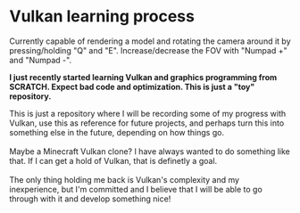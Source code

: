 # Vulkan learning process

[](https://i.imgur.com/hEHThZa.png)

Currently capable of rendering a model and rotating the camera around it by pressing/holding "Q" and "E". Increase/decrease the FOV with "Numpad +" and "Numpad -".

**I just recently started learning Vulkan and graphics programming from SCRATCH. Expect bad code and optimization. This is just a "toy" repository.**

This is just a repository where I will be recording some of my progress with Vulkan, use this as reference for future projects, and perhaps turn this into something else in the future, depending on how things go.<br>
<br>
Maybe a Minecraft Vulkan clone? I have always wanted to do something like that. If I can get a hold of Vulkan, that is definetly a goal.<br>
<br>
The only thing holding me back is Vulkan's complexity and my inexperience, but I'm committed and I believe that I will be able to go through with it and develop something nice!<br>
